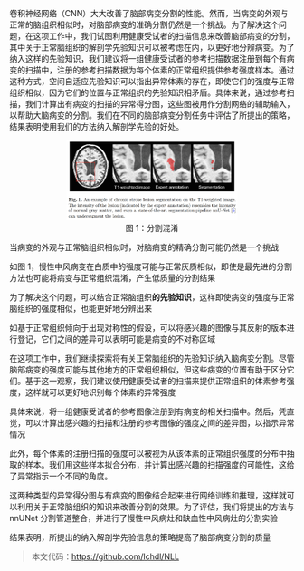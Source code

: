 卷积神经网络（CNN）大大改善了脑部病变分割的性能。然而，当病变的外观与正常的脑组织相似时，对脑部病变的准确分割仍然是一个挑战。为了解决这个问题，在这项工作中，我们试图利用健康受试者的扫描信息来改善脑部病变的分割，其中关于正常脑组织的解剖学先验知识可以被考虑在内，以更好地分辨病变。为了纳入这样的先验知识，我们建议将一组健康受试者的参考扫描数据注册到每个有病变的扫描中，注册的参考扫描数据为每个体素的正常组织提供参考强度样本。通过这种方式，空间自适应先验知识可以指出异常体素的存在，即使它们的强度与正常组织相似，因为它们的位置与正常组织的先验知识相矛盾。具体来说，通过参考扫描，我们计算出有病变的扫描的异常得分图，这些图被用作分割网络的辅助输入，以帮助大脑病变的分割。我们在不同的脑部病变分割任务中评估了所提出的策略，结果表明使用我们的方法纳入解剖学先验的好处。

<center>
<img src="图1.png" width="60%" />
</center>
<center>图 1：分割混淆</center>

当病变的外观与正常脑组织相似时，对脑病变的精确分割可能仍然是一个挑战

如图 1，慢性中风病变在白质中的强度可能与正常灰质相似，即使是最先进的分割方法也可能将病变与正常组织混淆，产生低质量的分割结果

为了解决这个问题，可以结合正常脑组织**的先验知识**，这样即使病变的强度与正常脑组织的强度相似，也能更好地分辨出来

如基于正常组织倾向于出现对称性的假设，可以将感兴趣的图像与其反射的版本进行登记，它们之间的差异可以表明可能是病变的不对称区域

在这项工作中，我们继续探索将有关正常脑组织的先验知识纳入脑病变分割。尽管脑部病变的强度可能与其他地方的正常组织相似，但这些病变的位置有助于区分它们。基于这一观察，我们建议使用健康受试者的扫描来提供正常组织的体素参考强度，这样就可以更好地识别每个体素的异常强度

具体来说，将一组健康受试者的参考图像注册到有病变的相关扫描中。然后，凭直觉，可以计算出感兴趣的扫描和注册的参考图像的强度之间的差异图，以指示异常情况

此外，每个体素的注册扫描的强度可以被视为从该体素的正常组织强度的分布中抽取的样本。我们用这些样本拟合分布，并计算出感兴趣的扫描强度的可能性，这给了异常指示一个不同的角度。

这两种类型的异常得分图与有病变的图像结合起来进行网络训练和推理，这样就可以利用关于正常脑组织的知识来改善分割的效果。为了评估，我们将提出的方法与 nnUNet 分割管道整合，并进行了慢性中风病灶和缺血性中风病灶的分割实验

结果表明，所提出的纳入解剖学先验信息的策略提高了脑部病变分割的质量

> 本文代码：https://github.com/lchdl/NLL